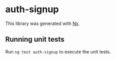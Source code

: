 # auth-signup

This library was generated with [Nx](https://nx.dev).

## Running unit tests

Run `ng test auth-signup` to execute the unit tests.

